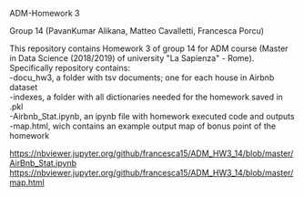 ADM-Homework 3

Group 14 (PavanKumar Alikana, Matteo Cavalletti, Francesca Porcu)


This repository contains Homework 3 of group 14 for ADM course (Master in Data Science (2018/2019) of university "La Sapienza" - Rome).
<br/>
Specifically repository contains:  <br/>
-docu_hw3, a folder with tsv documents; one for each house in Airbnb dataset <br/> 
-indexes, a folder with all dictionaries needed for the homework saved in .pkl  <br/>
-Airbnb_Stat.ipynb, an ipynb file with homework executed code and outputs  <br/>
-map.html, wich contains an example output map of bonus point of the homework  <br/>

https://nbviewer.jupyter.org/github/francesca15/ADM_HW3_14/blob/master/AirBnb_Stat.ipynb <br/>
https://nbviewer.jupyter.org/github/francesca15/ADM_HW3_14/blob/master/map.html
